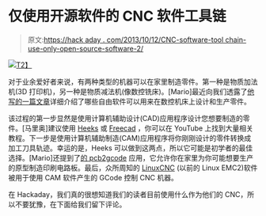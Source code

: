 # 仅使用开源软件的 CNC 软件工具链

> 原文:[https://hack aday . com/2013/10/12/CNC-software-tool chain-use-only-open-source-software-2/](https://hackaday.com/2013/10/12/cnc-software-toolchain-using-only-open-source-software-2/)

[![](../Images/61d91b33fef653cd73c23ff9b08029ba.png)T2】](http://hackaday.com/wp-content/uploads/2013/10/cnc.png)

对于业余爱好者来说，有两种类型的机器可以在家里制造零件。第一种是物质加法机(3D 打印机)，另一种是物质减法机(像数控铣床)。[Mario]最近向我们透露了[他写的一篇文章](http://www.thebitbangtheory.com/2012/01/cnc-software-toolchain-linux/)详细介绍了哪些自由软件可以用来在数控机床上设计和生产零件。

该过程的第一步显然是使用计算机辅助设计(CAD)应用程序设计您想要制造的零件。[马里奥]建议使用 [Heeks](http://heeks.net/) 或 [Freecad](http://www.freecadweb.org/) ，你可以在 YouTube 上找到大量相关教程。下一步是使用计算机辅助制造(CAM)应用程序将你刚刚设计的零件转换成加工刀具轨迹。幸运的是，Heeks 可以做到这两点，所以它可能是初学者的最佳选择。[Mario]还提到了[的 pcb2gcode](http://sourceforge.net/apps/mediawiki/pcb2gcode/index.php?title=Main_Page) 应用，它允许你在家里为你可能想要生产的原型制造印刷电路板。最后，众所周知的 [LinuxCNC](http://www.linuxcnc.org/) (以前的 Linux EMC2)软件被用于使用 CAM 软件产生的 GCode 控制 CNC 机器。

在 Hackaday，我们真的很想知道我们的读者目前使用什么作为他们的 CNC，所以不要犹豫，在下面给我们留下评论。